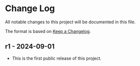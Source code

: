 # Change Log

All notable changes to this project will be documented in this file.

The format is based on [Keep a Changelog](http://keepachangelog.com/).

## r1 - 2024-09-01

- This is the first public release of this project.
